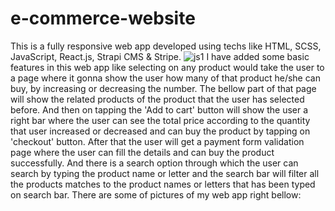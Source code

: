 # e-commerce-website
This is a fully responsive web app developed using techs like HTML, SCSS, JavaScript, React.js, Strapi CMS & Stripe.
![js1](https://github.com/sauravkumarp977/e-commerce-website/assets/146400930/d170e104-3e67-47fe-8fe8-eae146608016)
I have added some basic features in this web app like selecting on any product would take the user to a page where it gonna show the user how many of that product he/she can buy,
by increasing or decreasing the number.
The bellow part of that page will show the related products of the product that the user has selected before.
And then on tapping the 'Add to cart' button will show the user a right bar where the user can see the total price according to the quantity that user increased or decreased and can buy the product by tapping on 'checkout' button.
After that the user will get a payment form validation page where the user can fill the details and can buy the product successfully.
And there is a search option through which the user can search by typing the product name or letter and the search bar will filter all the products matches to the product names or letters that has been typed on search bar.
There are some of pictures of my web app right bellow:

